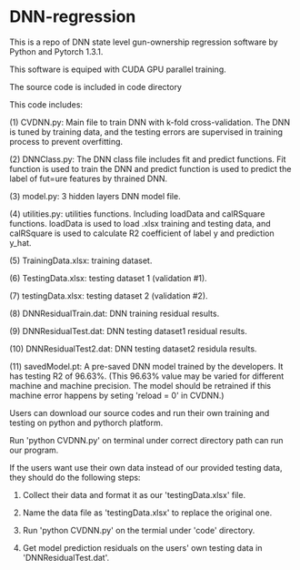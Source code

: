 # DNN-regression
This is a repo of DNN state level gun-ownership regression software by Python and Pytorch 1.3.1.

This software is equiped with CUDA GPU parallel training.

The source code is included in code directory 

This code includes:

(1) CVDNN.py: Main file to train DNN with k-fold cross-validation. The DNN is tuned by training data, and the testing errors are supervised in training process to prevent overfitting.

(2) DNNClass.py: The DNN class file includes fit and predict functions. Fit function is used to train the DNN and predict function is used to predict the label of fut=ure features by thrained DNN.

(3) model.py: 3 hidden layers DNN model file.

(4) utilities.py: utilities functions. Including loadData and calRSquare functions. loadData is used to load .xlsx training and testing data, and calRSquare is used to calculate R2 coefficient of label y and prediction y_hat.

(5) TrainingData.xlsx: training dataset.

(6) TestingData.xlsx: testing dataset 1 (validation #1).

(7) testingData.xlsx: testing dataset 2 (validation #2).

(8) DNNResidualTrain.dat: DNN training residual results.

(9) DNNResidualTest.dat: DNN testing dataset1 residual results.

(10) DNNResidualTest2.dat: DNN testing dataset2 residula results.

(11) savedModel.pt: A pre-saved DNN model trained by the developers. It has testing R2 of 96.63%. (This 96.63% value may be varied for different machine and machine precision. The model should be retrained if this machine error happens by seting 'reload = 0' in CVDNN.)



Users can download our source codes and run their own training and testing on python and pythorch platform.

Run 'python CVDNN.py' on terminal under correct directory path can run our program.


If the users want use their own data instead of our provided testing data, they should do the following steps:


1. Collect their data and format it as our 'testingData.xlsx' file.

2. Name the data file as 'testingData.xlsx' to replace the original one.

3. Run 'python CVDNN.py' on the termial under 'code' directory.

4. Get model prediction residuals on the users' own testing data in 'DNNResidualTest.dat'.

